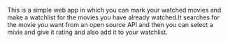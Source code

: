 This is a simple web app in which you can mark your watched movies and make a watchlist for the movies you have already watched.It searches for the movie you want from an open source API and then you can select a mivie and give it rating and also add it to your watchlist.
